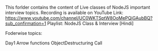 This forlder contains the content of Live classes of NodeJS important interview topics.
Recording is available on YouTube
Link: https://www.youtube.com/channel/UC0WKTSptW8OoMePQjGAubBQ?sub_confirmation=1
Playlist: NodeJS Class & Interview [Hindi]

Foderwise topics:

Day1
Arrow functions
ObjectDestructuring
Call

